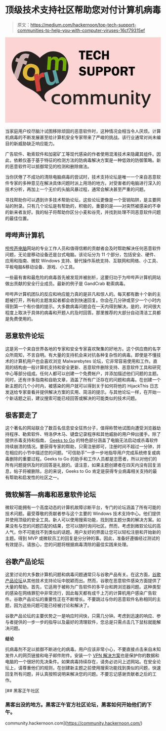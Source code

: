# 顶级技术支持社区帮助您对付计算机病毒

> 原文：<https://medium.com/hackernoon/top-tech-support-communities-to-help-you-with-computer-viruses-16cf79315ef>

![](img/fd5d21a34e79534e4e76bbf5bd3732f6.png)

当家庭用户绞尽脑汁试图移除顽固的恶意软件时，这种情况会相当令人厌烦。计算机病毒的不断发展甚至给计算机安全专家带来了严峻的挑战。该行业通常对尚未编目的新威胁缺乏响应能力。

广告软件、勒索软件和加密矿工等现代感染的作者使用混淆技术来隐藏其组件。因此，依赖仅基于基于特征的检测方法的防病毒解决方案是一种低效的防御策略。新的恶意软件可以抵御常见的检测和删除做法。

当你厌倦了不成功的清除电脑病毒的尝试时，技术支持论坛是唯一一个来自恶意软件专家的多种意见在解决具体问题时派上用场的地方。对受害者的电脑进行深入的技术分析，再加上一个无价的头脑风暴过程，通常会解决甚至严重的问题。

寻找帮助你可以遇到许多技术帮助论坛，这些论坛更像是一个营销陷阱，是主要网站的附录。只有几个论坛是有帮助的，积极的，重要的是——对突然被感染的不幸的新来者友好。我的帖子将帮助你区分小麦和谷壳，并找到处理不同恶意软件问题的最佳位置。

## **哔哔声计算机**

[哔哔声电脑](https://www.bleepingcomputer.com/forums/)网站的专业工作人员和值得信赖的贡献者会及时帮助解决任何恶意软件问题，无论是移动设备还是台式电脑。该论坛分为 11 个部分，包括安全、硬件、应用和指南、微软 Windows 支持、替代操作系统支持、互联网和网络、小工具、平板电脑&移动设备、游戏、小工具。

一些最有害和最危险的病毒首先被发现并被剖析，这要归功于为哔哔声计算机网站做出贡献的安全行业成员。最新的例子是 GandCrab 勒索病毒。

哔哔声计算机团队的反应和响应能力真的是非凡和惊人的。每天都有数十个新的主题被打开，所有的主题发起者都会收到快速回复。你会在几分钟或至少一个小时内得到第一个有价值的提示。大多数病毒问题会在一天内得到解决。是的，时间很大程度上取决于具体的病毒和开题人的及时回答。那里推荐的大部分自动清洁工具都是免费使用的。

## **恶意软件论坛**

这是另一个来自世界各地的专家和安全专家喜欢聚集的好地方。这个供应商的名字众所周知，不言自明。有大量的支持机会来对抗各种复杂性的病毒。即使是不懂技术的计算机用户也会喜欢浏览 Malwarebytes 论坛，它非常容易使用和工作。直观的结构由一般计算机支持和安全更新、恶意软件删除支持、恶意软件工具和研究中心等部分组成。任何人都可以创建一个免费帐户，并添加描述他们问题的主题。同时，还有许多指南和自助文章，涵盖了所有广泛存在的问题和病毒。在创建一个新主题的几个小时内，被感染的用户就可以得到关于如何将他的 HijackThis 日志发送给专家查看并提供解决方案的实用、简洁的提示。与其他论坛一样，在开始一个新话题之前，建议搜索可能已经回答或解决的可能类似的技术问题。

## **极客要走了**

这个著名的网站联合了数百名信息安全狂热分子，值得称赞地试图向遭受浏览器劫持程序、勒索软件、特洛伊木马、键盘记录程序和其他威胁的用户伸出援手。除了提供杀毒支持和指南， [Geeks to Go](http://www.geekstogo.com/forum/) 的特色部分涵盖了电脑无法启动或杀毒软件持续崩溃的情况。要获得专家的帮助，只需注册即可，注册时间不超过一分钟，并在相应的小节中描述您的问题。“可信助手”一步一步地指导用户完成系统修复或病毒删除的重要过程。Geeks to Go 的助手和工作人员都是志愿者，所以对他们的所有问题提供及时的回答是礼貌的。请注意，如果主题创建者在四天内没有回复消息，帖子将被删除。总的来说，Geeks to Go 肯定是获得专业病毒相关支持的最有帮助和启发性的社区之一。

## **微软解答—病毒和恶意软件论坛**

微软可能拥有一个高度动态的计算机故障诊断平台，专门的论坛涵盖了所有可能的技术问题。最受尊敬的贡献者参与这个主要的 Windows 技术支持中心。他们提供并使用顶级的安全工具。新人可以使用搜索功能，找到按主题分类的解决方案。如果没有与您的问题匹配的结果，您可以随时询问社区。然而，考虑到微软论坛的高人气，你不可能找不到类似的话题。用户友好的界面让您可以轻松注册和开始新的主题。得到 MVP 或微软员工的回复是分分钟的事。因此，准备好遵循经过测试的有效提示。请放心，您的问题将根据病毒清除的最佳实践来处理。

## **谷歌产品论坛**

这里讨论的大多数计算机问题和病毒问题通常只与谷歌产品有关。在这方面，[谷歌产品论坛](https://support.google.com/chrome/community?hl=en)从其他技术支持论坛中脱颖而出。然而，谷歌在恶意软件感染方面提供了大量的帮助。首先，它适用于被称为广告软件的多平台和跨浏览器问题。这种类型的感染在网络罪犯中非常流行，因此每天都有成千上万的计算机用户感染广告软件。谷歌产品论坛的重要性正在不断增长。不要跳过与你的恶意软件名称相同的主题，因为这些问题可能已经被讨论和解决了。

谷歌产品论坛的主要优势之一是响应时间快，只需几分钟。考虑到迅速的响应、参与者提供的一步一步的指导以及最好的清理软件，您总是只需点击几下鼠标就能解决问题。

**结论**

抗病毒剂不足以抵御不断进化的病毒。用户应该非常小心，不要直接点击来自未知发件人的网页链接和电子邮件附件。安装一个 [VPN 解决方案](http://www.vpncomparison.org/)也是保护你的数据和电脑的一个很好的先决条件。如果病毒持续存在，请务必访问上述网站。在安全论坛上，请尊重他们的规则，在创建新主题之前使用搜索功能找到类似的问题，快速回复所有问题，并认真按照说明来解决您的问题。不要忘记感谢贡献者之后的工作。

[](https://community.hackernoon.com/) [## 黑客正午社区

### 黑客出没的地方。黑客正午官方社区论坛，黑客如何开始他们的下午。

community.hackernoon.com](https://community.hackernoon.com/)